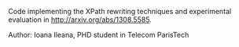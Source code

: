 Code implementing the XPath rewriting techniques and experimental evaluation in http://arxiv.org/abs/1308.5585.

Author: Ioana Ileana, PHD student in Telecom ParisTech
